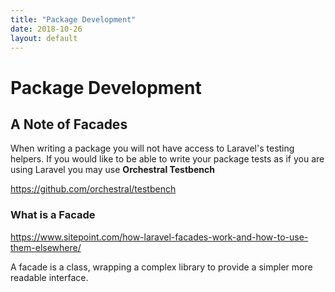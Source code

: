 ```yaml
---
title: "Package Development"
date: 2018-10-26
layout: default
---
```


# Package Development

## A Note of Facades

When writing a package you will not have access to Laravel's testing helpers.
If you would like to be able to write your package tests as if you are using Laravel you may use **Orchestral Testbench**

https://github.com/orchestral/testbench

### What is a Facade

https://www.sitepoint.com/how-laravel-facades-work-and-how-to-use-them-elsewhere/

A facade is a class, wrapping a complex library to provide a simpler more readable interface.

